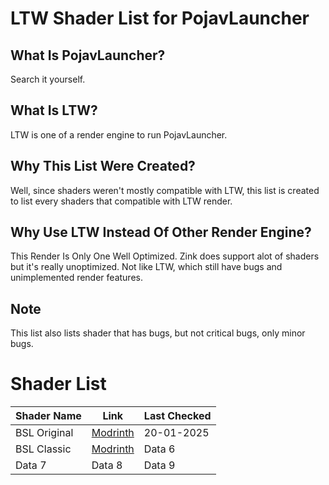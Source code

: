 # LTW Shader List for PojavLauncher
## What Is PojavLauncher?
Search it yourself.
## What Is LTW?
LTW is one of a render engine to run PojavLauncher.
## Why This List Were Created?
Well, since shaders weren't mostly compatible with LTW, this list is created to list every shaders that compatible with LTW render.
## Why Use LTW Instead Of Other Render Engine?
This Render Is Only One Well Optimized. Zink does support alot of shaders but it's really unoptimized. Not like LTW, which still have bugs and unimplemented render features.
## Note
This list also lists shader that has bugs, but not critical bugs, only minor bugs.
# Shader List
| Shader Name | Link | Last Checked |
|-------------|------|--------------|
| BSL Original   | [Modrinth](https://modrinth.com/shader/bsl-shaders)   | 20-01-2025   |
| BSL Classic   | [Modrinth](https://modrinth.com/shader/bsl-shaders-classic)   | Data 6   |
|Data 7| Data 8   | Data 9   |
